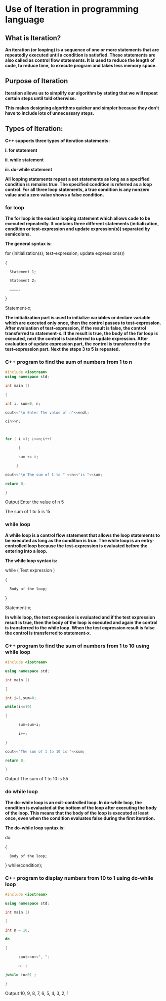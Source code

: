 # Use of Iteration in programming language

## What is Iteration?

**An iteration (or looping) is a sequence of one or more statements that are repeatedly executed until a condition is satisfied. These statements are also called as control flow statements. It is used to reduce the length of code, to reduce time, to execute program and takes less memory space.**


## Purpose of Iteration

**Iteration allows us to simplify our algorithm by stating that we will repeat certain steps until told otherwise.**

**This makes designing algorithms quicker and simpler because they don’t have to include lots of unnecessary steps.**


## Types of Iteration:

**C++ supports three types of iteration statements:**

**i. for statement**

**ii. while statement**

**iii. do-while statement**

**All looping statements repeat a set statements as long as a specified condition is remains true. The specified condition is referred as a loop control. For all three loop statements, a true condition is any nonzero value and a zero value shows a false condition.**

### for loop
 

**The for loop is the easiest looping statement which allows code to be executed repeatedly. It contains three different statements (initialization, condition or test-expression and update expression(s)) separated by semicolons.**

 

**The general syntax is:**

for (initialization(s); test-expression; update expression(s))

{

      Statement 1;

      Statement 2;

      ………….

}

Statement-x;

**The initialization part is used to initialize variables or declare variable which are executed only once, then the control passes to test-expression. After evaluation of test-expression, if the result is false, the control transferred to statement-x. If the result is true, the body of the for loop is executed, next the control is transferred to update expression. After evaluation of update expression part, the control is transferred to the test-expression part. Next the steps 3 to 5 is repeated.**

### C++ program to find the sum of numbers from 1 to n
```c++
#include <iostream>
using namespace std;

int main ()

{

int i, sum=0, n;

cout<<"\n Enter The value of n"<<endl;

cin>>n;



for ( i =1; i<=n;i++)

      {

      sum += i;

     }

cout<<"\n The sum of 1 to " <<n<<"is "<<sum;

return 0;

}

```

Output
Enter the value of n 5

The sum of 1 to 5 is 15


### while loop


**A while loop is a control flow statement that allows the loop statements to be executed as long as the condition is true. The while loop is an entry-controlled loop because the test-expression is evaluated before the entering into a loop.**

**The while loop syntax is:**

while ( Test expression )

{

      Body of the loop;

}

Statement-x;

**In while loop, the test expression is evaluated and if the test expression result is true, then the body of the loop is executed and again the control is transferred to the while loop. When the test expression result is false the control is transferred to statement-x.**

 

### C++ program to find the sum of numbers from 1 to 10 using while loop
```c++
#include <iostream>

using namespace std;

int main ()

{

int i=1,sum=0;

while(i<=10)

{

      sum=sum+i;

      i++;

}

cout<<"The sum of 1 to 10 is "<<sum;

return 0;

}
```
Output
The sum of 1 to 10 is 55

 
 ### do while loop
 
 **The do-while loop is an exit-controlled loop. In do-while loop, the condition is evaluated at the bottom of the loop after executing the body of the loop. This means that the body of the loop is executed at least once, even when the condition evaluates false during the first iteration.**

**The do-while loop syntax is:**

do

{

      Body of the loop;

} while(condition);

### C++ program to display numbers from 10 to 1 using do-while loop
```c++
#include <iostream>

using namespace std;

int main ()

{

int n = 10;

do

{

      cout<<n<<", ";

      n--;

}while (n>0) ;

}
```
Output
10, 9, 8, 7, 6, 5, 4, 3, 2, 1
